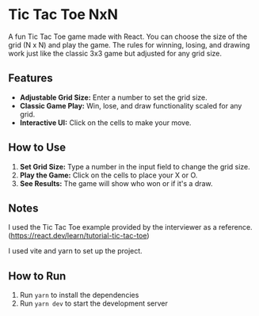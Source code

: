 # Tic Tac Toe NxN

A fun Tic Tac Toe game made with React. You can choose the size of the grid (N x N) and play the game. The rules for winning, losing, and drawing work just like the classic 3x3 game but adjusted for any grid size.

## Features

- **Adjustable Grid Size:** Enter a number to set the grid size.
- **Classic Game Play:** Win, lose, and draw functionality scaled for any grid.
- **Interactive UI:** Click on the cells to make your move.

## How to Use

1. **Set Grid Size:** Type a number in the input field to change the grid size.
2. **Play the Game:** Click on the cells to place your X or O.
3. **See Results:** The game will show who won or if it's a draw.

## Notes
I used the Tic Tac Toe example provided by the interviewer as a reference.(https://react.dev/learn/tutorial-tic-tac-toe)

I used vite and yarn to set up the project.
## How to Run
1. Run `yarn` to install the dependencies
2. Run `yarn dev` to start the development server
